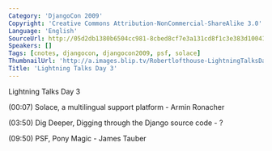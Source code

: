 ```yaml
---
Category: 'DjangoCon 2009'
Copyright: 'Creative Commons Attribution-NonCommercial-ShareAlike 3.0'
Language: 'English'
SourceUrl: http://05d2db1380b6504cc981-8cbed8cf7e3a131cd8f1c3e383d10041.r93.cf2.rackcdn.com/djangocon-2009/9_lightning-talks-day-3.ogv
Speakers: []
Tags: [cnotes, djangocon, djangocon2009, psf, solace]
ThumbnailUrl: 'http://a.images.blip.tv/Robertlofthouse-LightningTalksDay3853.png'
Title: 'Lightning Talks Day 3'
---
```

Lightning Talks Day 3

  
(00:07) Solace, a multilingual support platform - Armin Ronacher

  
(03:50) Dig Deeper, Digging through the Django source code - ?

  
(09:50) PSF, Pony Magic - James Tauber
